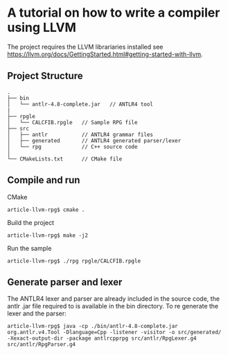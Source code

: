 # A tutorial on how to write a compiler using LLVM
The project requires the LLVM librariaries installed  see https://llvm.org/docs/GettingStarted.html#getting-started-with-llvm.
  
## Project Structure
```
.
├── bin           
│   └── antlr-4.8-complete.jar   // ANTLR4 tool
|
├── rpgle           
│   └── CALCFIB.rpgle   // Sample RPG file
├── src             
│   ├── antlr           // ANTLR4 grammar files
│   ├── generated       // ANTLR4 generated parser/lexer
│   └── rpg             // C++ source code
│      
└── CMakeLists.txt      // CMake file
```

## Compile and run
CMake
```
article-llvm-rpg$ cmake .
```
Build the project  
```
article-llvm-rpg$ make -j2 
```
Run the sample
```
article-llvm-rpg$ ./rpg rpgle/CALCFIB.rpgle 
```

## Generate parser and lexer
The  ANTLR4 lexer and parser are already included in the source code, the antlr .jar file required 
to is available in the bin directory. 
To re generate the lexer and the parser:
```
article-llvm-rpg$ java -cp ./bin/antlr-4.8-complete.jar org.antlr.v4.Tool -Dlanguage=Cpp -listener -visitor -o src/generated/ -Xexact-output-dir -package antlrcpprpg src/antlr/RpgLexer.g4 src/antlr/RpgParser.g4
```
